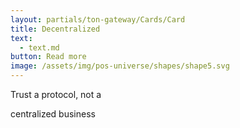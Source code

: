 ```yaml
---
layout: partials/ton-gateway/Cards/Card
title: Decentralized
text:
  - text.md
button: Read more
image: /assets/img/pos-universe/shapes/shape5.svg
---
```


Trust a protocol, not a

centralized business
